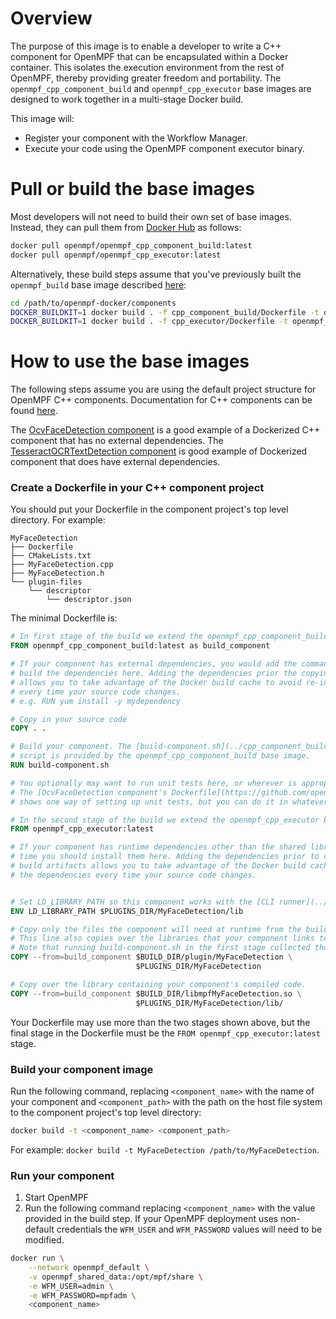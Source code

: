 Overview
==================
The purpose of this image is to enable a developer to write a C++ component for OpenMPF that can be encapsulated
within a Docker container. This isolates the execution environment from the rest of OpenMPF,
thereby providing greater freedom and portability. The `openmpf_cpp_component_build` and `openmpf_cpp_executor` 
base images are designed to work together in a multi-stage Docker build.

This image will:

- Register your component with the Workflow Manager.
- Execute your code using the OpenMPF component executor binary.


Pull or build the base images
======================================================
Most developers will not need to build their own set of base images. Instead, they can pull them from
[Docker Hub](https://hub.docker.com/u/openmpf) as follows:
```bash
docker pull openmpf/openmpf_cpp_component_build:latest
docker pull openmpf/openmpf_cpp_executor:latest
```

Alternatively, these build steps assume that you've previously built the `openmpf_build` base image described
[here](https://github.com/openmpf/openmpf-docker/blob/master/README.md#create-the-openmpf-build-image):
```bash
cd /path/to/openmpf-docker/components
DOCKER_BUILDKIT=1 docker build . -f cpp_component_build/Dockerfile -t openmpf_cpp_component_build
DOCKER_BUILDKIT=1 docker build . -f cpp_executor/Dockerfile -t openmpf_cpp_executor
```


How to use the base images
===========================
The following steps assume you are using the default project structure for OpenMPF C++ components. Documentation
for C++ components can be found [here](https://openmpf.github.io/docs/site/CPP-Batch-Component-API). 

The [OcvFaceDetection component](https://github.com/openmpf/openmpf-components/tree/master/cpp/OcvFaceDetection) 
is a good example of a Dockerized C++ component that has no external dependencies.
The [TesseractOCRTextDetection component](https://github.com/openmpf/openmpf-components/tree/master/cpp/TesseractOCRTextDetection) 
is good example of Dockerized component that does have external dependencies.


### Create a Dockerfile in your C++ component project
You should put your Dockerfile in the component project's top level directory. For example:

```
MyFaceDetection
├── Dockerfile
├── CMakeLists.txt
├── MyFaceDetection.cpp
├── MyFaceDetection.h
└── plugin-files
    └── descriptor
        └── descriptor.json
```

The minimal Dockerfile is:
```dockerfile
# In first stage of the build we extend the openmpf_cpp_component_build base image.
FROM openmpf_cpp_component_build:latest as build_component

# If your component has external dependencies, you would add the commands necessary to download or
# build the dependencies here. Adding the dependencies prior the copying in your source code 
# allows you to take advantage of the Docker build cache to avoid re-installing the dependencies 
# every time your source code changes.
# e.g. RUN yum install -y mydependency

# Copy in your source code
COPY . .

# Build your component. The [build-component.sh](../cpp_component_build/scripts/build-component.sh) 
# script is provided by the openmpf_cpp_component_build base image.
RUN build-component.sh

# You optionally may want to run unit tests here, or wherever is appropriate for your Dockerfile. 
# The [OcvFaceDetection component's Dockerfile](https://github.com/openmpf/openmpf-components/blob/master/cpp/OcvFaceDetection/Dockerfile) 
# shows one way of setting up unit tests, but you can do it in whatever way you see fit. 

# In the second stage of the build we extend the openmpf_cpp_executor base image. 
FROM openmpf_cpp_executor:latest

# If your component has runtime dependencies other than the shared libraries required at compile 
# time you should install them here. Adding the dependencies prior to copying your component's 
# build artifacts allows you to take advantage of the Docker build cache to avoid re-installing
# the dependencies every time your source code changes.


# Set LD_LIBRARY_PATH so this component works with the [CLI runner](../../CLI_RUNNER.md).
ENV LD_LIBRARY_PATH $PLUGINS_DIR/MyFaceDetection/lib

# Copy only the files the component will need at runtime from the build stage. 
# This line also copies over the libraries that your component links to. 
# Note that running build-component.sh in the first stage collected those libraries for you.
COPY --from=build_component $BUILD_DIR/plugin/MyFaceDetection \
                            $PLUGINS_DIR/MyFaceDetection

# Copy over the library containing your component's compiled code.
COPY --from=build_component $BUILD_DIR/libmpfMyFaceDetection.so \
                            $PLUGINS_DIR/MyFaceDetection/lib/
```

Your Dockerfile may use more than the two stages shown above, but the final stage in the Dockerfile must be the
`FROM openmpf_cpp_executor:latest` stage.


### Build your component image
Run the following command, replacing `<component_name>` with the name of your component and `<component_path>` with the
path on the host file system to the component project's top level directory:
```bash
docker build -t <component_name> <component_path>
```
For example: `docker build -t MyFaceDetection /path/to/MyFaceDetection`.


### Run your component
1. Start OpenMPF
2. Run the following command replacing `<component_name>` with the value provided in the build step. 
   If your OpenMPF deployment uses non-default credentials the `WFM_USER` and `WFM_PASSWORD` values will need to be 
   modified.
```bash
docker run \
    --network openmpf_default \
    -v openmpf_shared_data:/opt/mpf/share \
    -e WFM_USER=admin \
    -e WFM_PASSWORD=mpfadm \
    <component_name>
```

